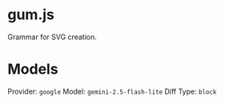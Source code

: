 # gum.js

Grammar for SVG creation.

# Models

Provider: `google`
Model: `gemini-2.5-flash-lite`
Diff Type: `block`

